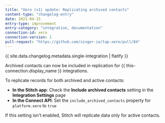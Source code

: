 ```yaml
---
title: "Xero (v1) update: Replicating archived contacts"
content-type: "changelog-entry"
date: 2021-04-15
entry-type: improvement
entry-category: "integration, documentation"
connection-id: xero
connection-version: 1
pull-request: "https://github.com/singer-io/tap-xero/pull/84"
---
```

{{ site.data.changelog.metadata.single-integration | flatify }}

Archived contacts can now be included in replication for {{ this-connection.display_name }} integrations.

To replicate records for both archived and active contacts:

- **In the Stitch app**: Check the **Include archived contacts** setting in the **Integration Settings** page
- **In the Connect API**: Set the `include_archived_contacts` property for `platform.xero` to `true`

If this setting isn't enabled, Stitch will replicate data only for active contacts.